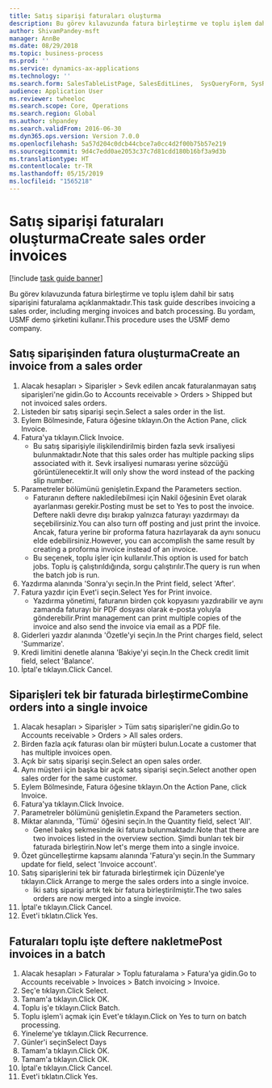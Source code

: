 ```yaml
---
title: Satış siparişi faturaları oluşturma
description: Bu görev kılavuzunda fatura birleştirme ve toplu işlem dahil bir satış siparişini faturalama açıklanmaktadır.
author: ShivamPandey-msft
manager: AnnBe
ms.date: 08/29/2018
ms.topic: business-process
ms.prod: ''
ms.service: dynamics-ax-applications
ms.technology: ''
ms.search.form: SalesTableListPage, SalesEditLines,  SysQueryForm, SysRecurrence
audience: Application User
ms.reviewer: twheeloc
ms.search.scope: Core, Operations
ms.search.region: Global
ms.author: shpandey
ms.search.validFrom: 2016-06-30
ms.dyn365.ops.version: Version 7.0.0
ms.openlocfilehash: 5a57d204c0dcb44cbce7a0cc4d2f00b75b57e219
ms.sourcegitcommit: 9d4c7edd0ae2053c37c7d81cdd180b16bf3a9d3b
ms.translationtype: HT
ms.contentlocale: tr-TR
ms.lasthandoff: 05/15/2019
ms.locfileid: "1565218"
---
```

# <a name="create-sales-order-invoices"></a><span data-ttu-id="08152-103">Satış siparişi faturaları oluşturma</span><span class="sxs-lookup"><span data-stu-id="08152-103">Create sales order invoices</span></span>

[!include [task guide banner](../../includes/task-guide-banner.md)]

<span data-ttu-id="08152-104">Bu görev kılavuzunda fatura birleştirme ve toplu işlem dahil bir satış siparişini faturalama açıklanmaktadır.</span><span class="sxs-lookup"><span data-stu-id="08152-104">This task guide describes invoicing a sales order, including merging invoices and batch processing.</span></span> <span data-ttu-id="08152-105">Bu yordam, USMF demo şirketini kullanır.</span><span class="sxs-lookup"><span data-stu-id="08152-105">This procedure uses the USMF demo company.</span></span>


## <a name="create-an-invoice-from-a-sales-order"></a><span data-ttu-id="08152-106">Satış siparişinden fatura oluşturma</span><span class="sxs-lookup"><span data-stu-id="08152-106">Create an invoice from a sales order</span></span>
1. <span data-ttu-id="08152-107">Alacak hesapları > Siparişler > Sevk edilen ancak faturalanmayan satış siparişleri'ne gidin.</span><span class="sxs-lookup"><span data-stu-id="08152-107">Go to Accounts receivable > Orders > Shipped but not invoiced sales orders.</span></span>
2. <span data-ttu-id="08152-108">Listeden bir satış siparişi seçin.</span><span class="sxs-lookup"><span data-stu-id="08152-108">Select a sales order in the list.</span></span> 
3. <span data-ttu-id="08152-109">Eylem Bölmesinde, Fatura öğesine tıklayın.</span><span class="sxs-lookup"><span data-stu-id="08152-109">On the Action Pane, click Invoice.</span></span>
4. <span data-ttu-id="08152-110">Fatura'ya tıklayın.</span><span class="sxs-lookup"><span data-stu-id="08152-110">Click Invoice.</span></span>
    * <span data-ttu-id="08152-111">Bu satış siparişiyle ilişkilendirilmiş birden fazla sevk irsaliyesi bulunmaktadır.</span><span class="sxs-lookup"><span data-stu-id="08152-111">Note that this sales order has multiple packing slips associated with it.</span></span> <span data-ttu-id="08152-112">Sevk irsaliyesi numarası yerine <multiple> sözcüğü görüntülenecektir.</span><span class="sxs-lookup"><span data-stu-id="08152-112">It will only show the word <multiple> instead of the packing slip number.</span></span>  
5. <span data-ttu-id="08152-113">Parametreler bölümünü genişletin.</span><span class="sxs-lookup"><span data-stu-id="08152-113">Expand the Parameters section.</span></span>
    * <span data-ttu-id="08152-114">Faturanın deftere nakledilebilmesi için Nakil öğesinin Evet olarak ayarlanması gerekir.</span><span class="sxs-lookup"><span data-stu-id="08152-114">Posting must be set to Yes to post the invoice.</span></span> <span data-ttu-id="08152-115">Deftere nakli devre dışı bırakıp yalnızca faturayı yazdırmayı da seçebilirsiniz.</span><span class="sxs-lookup"><span data-stu-id="08152-115">You can also turn off posting and just print the invoice.</span></span> <span data-ttu-id="08152-116">Ancak, fatura yerine bir proforma fatura hazırlayarak da aynı sonucu elde edebilirsiniz.</span><span class="sxs-lookup"><span data-stu-id="08152-116">However, you can accomplish the same result by creating a proforma invoice instead of an invoice.</span></span>  
    * <span data-ttu-id="08152-117">Bu seçenek, toplu işler için kullanılır.</span><span class="sxs-lookup"><span data-stu-id="08152-117">This option is used for batch jobs.</span></span> <span data-ttu-id="08152-118">Toplu iş çalıştırıldığında, sorgu çalıştırılır.</span><span class="sxs-lookup"><span data-stu-id="08152-118">The query is run when the batch job is run.</span></span>    
6. <span data-ttu-id="08152-119">Yazdırma alanında 'Sonra'yı seçin.</span><span class="sxs-lookup"><span data-stu-id="08152-119">In the Print field, select 'After'.</span></span>
7. <span data-ttu-id="08152-120">Fatura yazdır için Evet'i seçin.</span><span class="sxs-lookup"><span data-stu-id="08152-120">Select Yes for Print invoice.</span></span>
    * <span data-ttu-id="08152-121">Yazdırma yönetimi, faturanın birden çok kopyasını yazdırabilir ve aynı zamanda faturayı bir PDF dosyası olarak e-posta yoluyla gönderebilir.</span><span class="sxs-lookup"><span data-stu-id="08152-121">Print management can print  multiple copies of the invoice and also send the invoice via email as a PDF file.</span></span>  
8. <span data-ttu-id="08152-122">Giderleri yazdır alanında 'Özetle'yi seçin.</span><span class="sxs-lookup"><span data-stu-id="08152-122">In the Print charges field, select 'Summarize'.</span></span>
9. <span data-ttu-id="08152-123">Kredi limitini denetle alanına 'Bakiye'yi seçin.</span><span class="sxs-lookup"><span data-stu-id="08152-123">In the Check credit limit field, select 'Balance'.</span></span>
10. <span data-ttu-id="08152-124">İptal'e tıklayın.</span><span class="sxs-lookup"><span data-stu-id="08152-124">Click Cancel.</span></span>

## <a name="combine-orders-into-a-single-invoice"></a><span data-ttu-id="08152-125">Siparişleri tek bir faturada birleştirme</span><span class="sxs-lookup"><span data-stu-id="08152-125">Combine orders into a single invoice</span></span>
1. <span data-ttu-id="08152-126">Alacak hesapları > Siparişler > Tüm satış siparişleri'ne gidin.</span><span class="sxs-lookup"><span data-stu-id="08152-126">Go to Accounts receivable > Orders > All sales orders.</span></span>
2. <span data-ttu-id="08152-127">Birden fazla açık faturası olan bir müşteri bulun.</span><span class="sxs-lookup"><span data-stu-id="08152-127">Locate a customer that has multiple invoices open.</span></span>
3. <span data-ttu-id="08152-128">Açık bir satış siparişi seçin.</span><span class="sxs-lookup"><span data-stu-id="08152-128">Select an open sales order.</span></span>
4. <span data-ttu-id="08152-129">Aynı müşteri için başka bir açık satış siparişi seçin.</span><span class="sxs-lookup"><span data-stu-id="08152-129">Select another open sales order for the same customer.</span></span>
5. <span data-ttu-id="08152-130">Eylem Bölmesinde, Fatura öğesine tıklayın.</span><span class="sxs-lookup"><span data-stu-id="08152-130">On the Action Pane, click Invoice.</span></span>
6. <span data-ttu-id="08152-131">Fatura'ya tıklayın.</span><span class="sxs-lookup"><span data-stu-id="08152-131">Click Invoice.</span></span>
7. <span data-ttu-id="08152-132">Parametreler bölümünü genişletin.</span><span class="sxs-lookup"><span data-stu-id="08152-132">Expand the Parameters section.</span></span>
8. <span data-ttu-id="08152-133">Miktar alanında, 'Tümü' öğesini seçin.</span><span class="sxs-lookup"><span data-stu-id="08152-133">In the Quantity field, select 'All'.</span></span>
    * <span data-ttu-id="08152-134">Genel bakış sekmesinde iki fatura bulunmaktadır.</span><span class="sxs-lookup"><span data-stu-id="08152-134">Note that there are two invoices listed in the overview section.</span></span> <span data-ttu-id="08152-135">Şimdi bunları tek bir faturada birleştirin.</span><span class="sxs-lookup"><span data-stu-id="08152-135">Now let's merge them into a single invoice.</span></span>  
9. <span data-ttu-id="08152-136">Özet güncelleştirme kapsamı alanında 'Fatura'yı seçin.</span><span class="sxs-lookup"><span data-stu-id="08152-136">In the Summary update for field, select 'Invoice account'.</span></span>
10. <span data-ttu-id="08152-137">Satış siparişlerini tek bir faturada birleştirmek için Düzenle'ye tıklayın.</span><span class="sxs-lookup"><span data-stu-id="08152-137">Click Arrange to merge the sales orders into a single invoice.</span></span>
    * <span data-ttu-id="08152-138">İki satış siparişi artık tek bir fatura birleştirilmiştir.</span><span class="sxs-lookup"><span data-stu-id="08152-138">The two sales orders are now merged into a single invoice.</span></span>   
11. <span data-ttu-id="08152-139">İptal'e tıklayın.</span><span class="sxs-lookup"><span data-stu-id="08152-139">Click Cancel.</span></span>
12. <span data-ttu-id="08152-140">Evet'i tıklatın.</span><span class="sxs-lookup"><span data-stu-id="08152-140">Click Yes.</span></span>

## <a name="post-invoices-in-a-batch"></a><span data-ttu-id="08152-141">Faturaları toplu işte deftere nakletme</span><span class="sxs-lookup"><span data-stu-id="08152-141">Post invoices in a batch</span></span>
1. <span data-ttu-id="08152-142">Alacak hesapları > Faturalar > Toplu faturalama > Fatura'ya gidin.</span><span class="sxs-lookup"><span data-stu-id="08152-142">Go to Accounts receivable > Invoices > Batch invoicing > Invoice.</span></span>
2. <span data-ttu-id="08152-143">Seç'e tıklayın.</span><span class="sxs-lookup"><span data-stu-id="08152-143">Click Select.</span></span>
3. <span data-ttu-id="08152-144">Tamam'a tıklayın.</span><span class="sxs-lookup"><span data-stu-id="08152-144">Click OK.</span></span>
4. <span data-ttu-id="08152-145">Toplu iş'e tıklayın.</span><span class="sxs-lookup"><span data-stu-id="08152-145">Click Batch.</span></span>
5. <span data-ttu-id="08152-146">Toplu işlem'i açmak için Evet'e tıklayın.</span><span class="sxs-lookup"><span data-stu-id="08152-146">Click on Yes to turn on batch processing.</span></span>
6. <span data-ttu-id="08152-147">Yineleme'ye tıklayın.</span><span class="sxs-lookup"><span data-stu-id="08152-147">Click Recurrence.</span></span>
7. <span data-ttu-id="08152-148">Günler'i seçin</span><span class="sxs-lookup"><span data-stu-id="08152-148">Select Days</span></span>
8. <span data-ttu-id="08152-149">Tamam'a tıklayın.</span><span class="sxs-lookup"><span data-stu-id="08152-149">Click OK.</span></span>
9. <span data-ttu-id="08152-150">Tamam'a tıklayın.</span><span class="sxs-lookup"><span data-stu-id="08152-150">Click OK.</span></span>
10. <span data-ttu-id="08152-151">İptal'e tıklayın.</span><span class="sxs-lookup"><span data-stu-id="08152-151">Click Cancel.</span></span>
11. <span data-ttu-id="08152-152">Evet'i tıklatın.</span><span class="sxs-lookup"><span data-stu-id="08152-152">Click Yes.</span></span>

